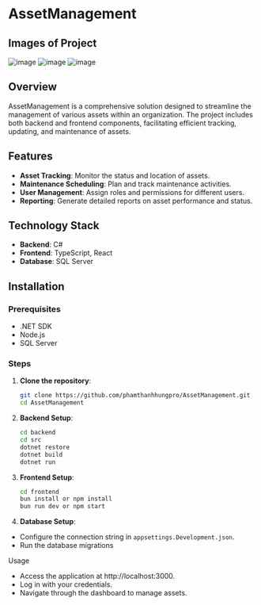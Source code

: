 # AssetManagement

## Images of Project
![image](https://github.com/user-attachments/assets/df2272ac-eaaa-43c5-b564-70d5ff4b1b13)
![image](https://github.com/user-attachments/assets/4c05a8b1-1b16-4ea6-937b-858609fa7c7a)
![image](https://github.com/user-attachments/assets/1010585b-d252-4b62-b1dd-3b93bfeb43bd)



## Overview

AssetManagement is a comprehensive solution designed to streamline the management of various assets within an organization. The project includes both backend and frontend components, facilitating efficient tracking, updating, and maintenance of assets.

## Features

- **Asset Tracking**: Monitor the status and location of assets.
- **Maintenance Scheduling**: Plan and track maintenance activities.
- **User Management**: Assign roles and permissions for different users.
- **Reporting**: Generate detailed reports on asset performance and status.

## Technology Stack

- **Backend**: C#
- **Frontend**: TypeScript, React
- **Database**: SQL Server

## Installation

### Prerequisites

- .NET SDK
- Node.js
- SQL Server

### Steps

1. **Clone the repository**:

   ```bash
   git clone https://github.com/phamthanhhungpro/AssetManagement.git
   cd AssetManagement

   ```

2. **Backend Setup**:

   ```bash
   cd backend
   cd src
   dotnet restore
   dotnet build
   dotnet run

   ```

3. **Frontend Setup**:

   ```bash
   cd frontend
   bun install or npm install
   bun run dev or npm start

   ```

4. **Database Setup**:

- Configure the connection string in `appsettings.Development.json`.
- Run the database migrations

Usage

- Access the application at http://localhost:3000.
- Log in with your credentials.
- Navigate through the dashboard to manage assets.
